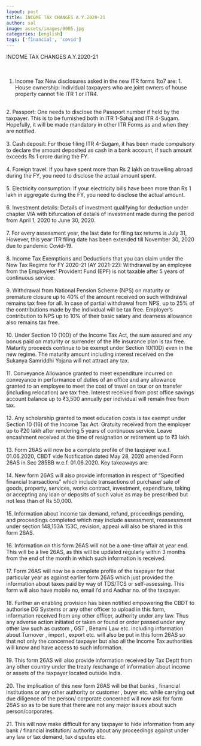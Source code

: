 ```yaml
---
layout: post
title: INCOME TAX CHANGES A.Y.2020-21
author: sal
image: assets/images/0005.jpg
categories: [english]
tags: ['financial', 'covid']
---
```

INCOME TAX CHANGES A.Y.2020-21  <br>
   <br>
   <br>
 1. Income Tax New disclosures asked in the new ITR forms 1to7 are: 1. House ownership: Individual taxpayers who are joint owners of house property cannot file ITR 1 or ITR4.  <br>
   <br>
 2. Passport: One needs to disclose the Passport number if held by the taxpayer. This is to be furnished both in ITR 1-Sahaj and ITR 4-Sugam. Hopefully, it will be made mandatory in other ITR Forms as and when they are notified.  <br>
   <br>
 3. Cash deposit: For those filing ITR 4-Sugam, it has been made compulsory to declare the amount deposited as cash in a bank account, if such amount exceeds Rs 1 crore during the FY.  <br>
   <br>
 4. Foreign travel: If you have spent more than Rs 2 lakh on travelling abroad during the FY, you need to disclose the actual amount spent.  <br>
   <br>
 5. Electricity consumption: If your electricity bills have been more than Rs 1 lakh in aggregate during the FY, you need to disclose the actual amount.  <br>
   <br>
 6. Investment details:  Details of investment qualifying for deduction under chapter VIA with bifurcation of details of investment made during the period from April 1, 2020 to June 30, 2020.  <br>
   <br>
 7. For every assessment year, the last date for filing tax returns is July 31, However, this year ITR filing date has been extended till November 30, 2020 due to pandemic Covid-19.  <br>
   <br>
 8. Income Tax Exemptions and Deductions that you can claim under the New Tax Regime for FY 2020-21 (AY 2021-22): Withdrawal by an employee from the Employees' Provident Fund (EPF) is not taxable after 5 years of continuous service.  <br>
   <br>
 9. Withdrawal from National Pension Scheme (NPS) on maturity or premature closure up to 40% of the amount received on such withdrawal remains tax free for all. In case of partial withdrawal from NPS, up to 25% of the contributions made by the individual will be tax free. Employer’s contribution to NPS up to 10% of their basic salary and dearness allowance also remains tax free.  <br>
   <br>
 10. Under Section 10 (10D) of the Income Tax Act, the sum assured and any bonus paid on maturity or surrender of the life insurance plan is tax free. Maturity proceeds continue to be exempt under Section 10(10D) even in the new regime. The maturity amount including interest received on the Sukanya Samriddhi Yojana will not attract any tax.  <br>
   <br>
 11. Conveyance Allowance granted to meet expenditure incurred on conveyance in performance of duties of an office and any allowance granted to an employee to meet the cost of travel on tour or on transfer (including relocation) are tax free. Interest received from post office savings account balance up to ₹3,500 annually per individual will remain free from tax.  <br>
   <br>
 12. Any scholarship granted to meet education costs is tax exempt under Section 10 (16) of the Income Tax Act. Gratuity received from the employer up to ₹20 lakh after rendering 5 years of continuous service. Leave encashment received at the time of resignation or retirement up to ₹3 lakh.  <br>
   <br>
 13. Form 26AS will now be a complete profile of the taxpayer w.e.f. 01.06.2020, CBDT vide Notification dated May 28, 2020 amended Form 26AS in Sec 285BB w.e.f. 01.06.2020. Key takeaways are:  <br>
   <br>
 14. New form 26AS will also provide information in respect of “Specified financial transactions” which include transactions of purchase/ sale of goods, property, services, works contract, investment, expenditure, taking or accepting any loan or deposits of such value as may be prescribed but not less than of Rs 50,000.  <br>
   <br>
 15. Information about income tax demand, refund, proceedings pending, and proceedings completed which may include assessment, reassessment under section 148,153A 153C, revision, appeal will also be shared in this form 26AS.  <br>
   <br>
 16. Information on this form 26AS will not be a one-time affair at year end. This will be a live 26AS, as this will be updated regularly within 3 months from the end of the month in which such information is received.  <br>
   <br>
 17. Form 26AS will now be a complete profile of the taxpayer for that particular year as against earlier form 26AS which just provided the information about taxes paid by way of TDS/TCS or self-assessing. This form will also have mobile no, email I’d and Aadhar no. of the taxpayer.  <br>
   <br>
 18. Further an enabling provision has been notified empowering the CBDT to authorise DG Systems or any other officer to upload in this form, information received from any other officer, authority under any law. Thus any adverse action initiated or taken or found or order passed under any other law such as custom , GST , Benami Law etc. including information about Turnover , import , export etc. will also be put in this form 26AS so that not only the concerned taxpayer but  also all the Income Tax authorities will  know and have access to such information.  <br>
   <br>
 19. This form 26AS will also provide information received by Tax Deptt from any other country under the treaty /exchange of information about income or assets of the taxpayer located outside India.  <br>
   <br>
 20. The implication of this new form 26AS will be that banks , financial institutions or any other authority or customer , buyer etc. while carrying out due diligence of the person/ corporate concerned will now ask for form 26AS  so as to be sure that there are not any major issues about such person/corporates.  <br>
   <br>
 21. This will now make difficult for any taxpayer to hide information from any bank / financial institution/ authority about any proceedings against under any law or tax demand, tax disputes etc.